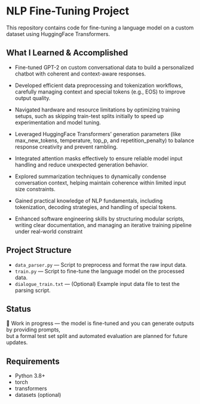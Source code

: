 # NLP Fine-Tuning Project

This repository contains code for fine-tuning a language model on a custom dataset using HuggingFace Transformers.

## What I Learned & Accomplished
- Fine-tuned GPT-2 on custom conversational data to build a personalized chatbot with coherent and context-aware responses.

- Developed efficient data preprocessing and tokenization workflows, carefully managing context and special tokens (e.g., EOS) to improve output quality.

- Navigated hardware and resource limitations by optimizing training setups, such as skipping train-test splits initially to speed up experimentation and model tuning.

- Leveraged HuggingFace Transformers’ generation parameters (like max_new_tokens, temperature, top_p, and repetition_penalty) to balance response creativity and prevent rambling.

- Integrated attention masks effectively to ensure reliable model input handling and reduce unexpected generation behavior.

- Explored summarization techniques to dynamically condense conversation context, helping maintain coherence within limited input size constraints.

- Gained practical knowledge of NLP fundamentals, including tokenization, decoding strategies, and handling of special tokens.

- Enhanced software engineering skills by structuring modular scripts, writing clear documentation, and managing an iterative training pipeline under real-world constraint

## Project Structure

- `data_parser.py` — Script to preprocess and format the raw input data.
- `train.py` — Script to fine-tune the language model on the processed data.
- `dialogue_train.txt` — (Optional) Example input data file to test the parsing script.

## Status

🚧 Work in progress — the model is fine-tuned and you can generate outputs by providing prompts,  
but a formal test set split and automated evaluation are planned for future updates.

## Requirements

- Python 3.8+
- torch
- transformers
- datasets (optional)
